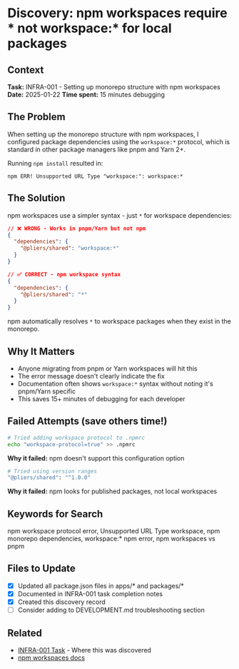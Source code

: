 # Discovery: npm workspaces require * not workspace:* for local packages

## Context
**Task:** INFRA-001 - Setting up monorepo structure with npm workspaces
**Date:** 2025-01-22
**Time spent:** 15 minutes debugging

## The Problem
When setting up the monorepo structure with npm workspaces, I configured package dependencies using the `workspace:*` protocol, which is standard in other package managers like pnpm and Yarn 2+.

Running `npm install` resulted in:
```
npm ERR! Unsupported URL Type "workspace:": workspace:*
```

## The Solution
npm workspaces use a simpler syntax - just `*` for workspace dependencies:

```json
// ❌ WRONG - Works in pnpm/Yarn but not npm
{
  "dependencies": {
    "@pliers/shared": "workspace:*"
  }
}

// ✅ CORRECT - npm workspace syntax
{
  "dependencies": {
    "@pliers/shared": "*"
  }
}
```

npm automatically resolves `*` to workspace packages when they exist in the monorepo.

## Why It Matters
- Anyone migrating from pnpm or Yarn workspaces will hit this
- The error message doesn't clearly indicate the fix
- Documentation often shows `workspace:*` syntax without noting it's pnpm/Yarn specific
- This saves 15+ minutes of debugging for each developer

## Failed Attempts (save others time!)
```bash
# Tried adding workspace protocol to .npmrc
echo "workspace-protocol=true" >> .npmrc
```
**Why it failed:** npm doesn't support this configuration option

```bash
# Tried using version ranges
"@pliers/shared": "^1.0.0"
```
**Why it failed:** npm looks for published packages, not local workspaces

## Keywords for Search
npm workspace protocol error, Unsupported URL Type workspace, npm monorepo dependencies, workspace:* npm error, npm workspaces vs pnpm

## Files to Update
- [x] Updated all package.json files in apps/* and packages/*
- [x] Documented in INFRA-001 task completion notes
- [x] Created this discovery record
- [ ] Consider adding to DEVELOPMENT.md troubleshooting section

## Related
- [INFRA-001 Task](../../backlog/tasks/INFRA-001.md) - Where this was discovered
- [npm workspaces docs](https://docs.npmjs.com/cli/v7/using-npm/workspaces)